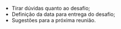 * Tirar dúvidas quanto ao desafio;
* Definição da data para entrega do desafio;
* Sugestões para a próxima reunião.
